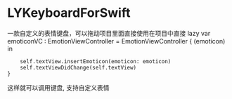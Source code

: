 # LYKeyboardForSwift
一款自定义的表情键盘，可以拖动项目里面直接使用在项目中直接
lazy var emoticonVC : EmotionViewController = EmotionViewController { (emoticon) in
        
        self.textView.insertEmoticon(emoticon: emoticon)
        self.textViewDidChange(self.textView)
    }
这样就可以调用键盘, 支持自定义表情
